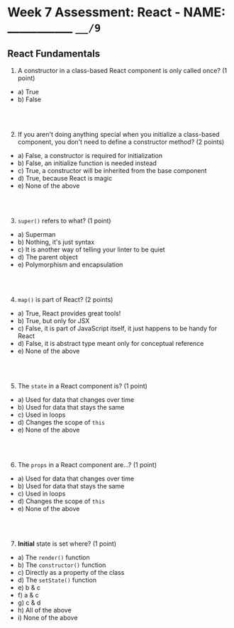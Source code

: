 # Week 7 Assessment: React - NAME: ___________  `__/9`

## React Fundamentals

1. A constructor in a class-based React component is only called once? (1 point)

* a) True
* b) False

<br><br>

2. If you aren't doing anything special when you initialize a class-based component, you don't need to define a constructor method? (2 points)

* a) False, a constructor is required for initialization
* b) False, an initialize function is needed instead
* c) True, a constructor will be inherited from the base component
* d) True, because React is magic
* e) None of the above

<br><br>

3. `super()` refers to what? (1 point)

* a) Superman
* b) Nothing, it's just syntax
* c) It is another way of telling your linter to be quiet
* d) The parent object
* e) Polymorphism and encapsulation

<br><br>

4. `map()` is part of React? (2 points)

* a) True, React provides great tools!
* b) True, but only for JSX
* c) False, it is part of JavaScript itself, it just happens to be handy for React
* d) False, it is abstract type meant only for conceptual reference
* e) None of the above

<br><br>

5. The `state` in a React component is? (1 point)

* a) Used for data that changes over time
* b) Used for data that stays the same
* c) Used in loops
* d) Changes the scope of `this`
* e) None of the above

<br><br>

6. The `props` in a React component are...? (1 point)

* a) Used for data that changes over time
* b) Used for data that stays the same
* c) Used in loops
* d) Changes the scope of `this`
* e) None of the above

<br><br>

7. **Initial** state is set where? (1 point)

* a) The `render()` function
* b) The `constructor()` function 
* c) Directly as a property of the class
* d) The `setState()` function
* e) b & c
* f) a & c
* g) c & d
* h) All of the above
* i) None of the above

